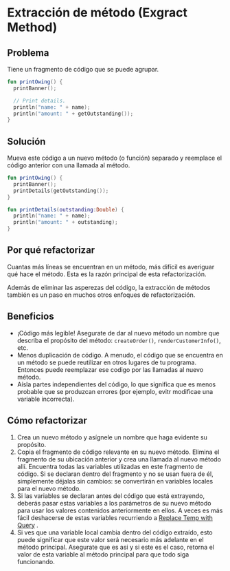 # Extracción de método (Exgract Method)

## Problema

Tiene un fragmento de código que se puede agrupar.

```Kotlin
fun printOwing() {
  printBanner();

  // Print details.
  println("name: " + name);
  println("amount: " + getOutstanding());
}
```

## Solución

Mueva este código a un nuevo método (o función) separado y reemplace el código anterior con una llamada al método.

```Kotlin
fun printOwing() {
  printBanner();
  printDetails(getOutstanding());
}

fun printDetails(outstanding:Double) {
  println("name: " + name);
  println("amount: " + outstanding);
}
```

## Por qué refactorizar

Cuantas más líneas se encuentran en un método, más difícil es averiguar qué hace el método. Esta es la razón principal de esta refactorización.

Además de eliminar las asperezas del código, la extracción de métodos también es un paso en muchos otros enfoques de refactorización.

## Beneficios

* ¡Código más legible! Asegurate de dar al nuevo método un nombre que describa el propósito del método: `createOrder()`, `renderCustomerInfo()`, etc.
* Menos duplicación de código. A menudo, el código que se encuentra en un método se puede reutilizar en otros lugares de tu programa. Entonces puede reemplazar ese codigo por las llamadas al nuevo método.
* Aísla partes independientes del código, lo que significa que es menos probable que se produzcan errores (por ejemplo, evitr modificae una variable incorrecta).

## Cómo refactorizar

1. Crea un nuevo método y asígnele un nombre que haga evidente su propósito.
2. Copia el fragmento de código relevante en su nuevo método. Elimina el fragmento de su ubicación anterior y crea una llamada al nuevo método allí.
   Encuentra todas las variables utilizadas en este fragmento de código. Si se declaran dentro del fragmento y no se usan fuera de él, simplemente déjalas sin cambios: se convertirán en variables locales para el nuevo método.
3. Si las variables se declaran antes del código que está extrayendo, deberás pasar estas variables a los parámetros de su nuevo método para usar los valores contenidos anteriormente en ellos. A veces es más fácil deshacerse de estas variables recurriendo a [Replace Temp with Query](https://refactoring.guru/es/replace-temp-with-query) .
4. Si ves que una variable local cambia dentro del código extraído, esto puede significar que este valor será necesario más adelante en el método principal. Asegurate que es asi y si este es el caso, retorna el valor de esta variable al método principal para que todo siga funcionando.
